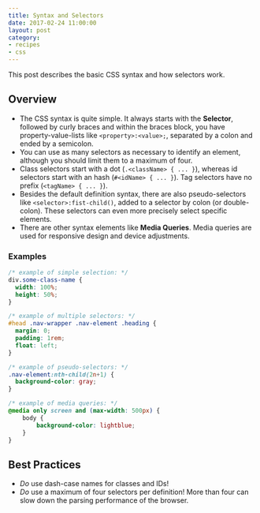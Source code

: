 ```yaml
---
title: Syntax and Selectors
date: 2017-02-24 11:00:00
layout: post
category:
- recipes
- css
---
```


This post describes the basic CSS syntax and how selectors work.
<!-- more --> 

## Overview

* The CSS syntax is quite simple. It always starts with the **Selector**,
  followed by curly braces and within the braces block, you have
  property-value-lists like `<property>:<value>;`,
  separated by a colon and ended by a semicolon.
* You can use as many selectors as necessary to identify an element,
  although you should limit them to a maximum of four.
* Class selectors start with a dot (`.<className> { ... }`),
  whereas id selectors start with an hash (`#<idName> { ... }`).
  Tag selectors have no prefix (`<tagName> { ... }`).
* Besides the default definition syntax, there are also pseudo-selectors
  like `<selector>:fist-child()`, added to a selector by colon (or
  double-colon). These selectors can even more precisely select specific
  elements.
* There are other syntax elements like **Media Queries**.
  Media queries are used for responsive design and device adjustments.

### Examples

``` css
/* example of simple selection: */
div.some-class-name {
  width: 100%;
  height: 50%;
}

/* example of multiple selectors: */
#head .nav-wrapper .nav-element .heading {
  margin: 0;
  padding: 1rem;
  float: left;
}

/* example of pseudo-selectors: */
.nav-element:nth-child(2n+1) {
  background-color: gray;
}

/* example of media queries: */
@media only screen and (max-width: 500px) {
    body {
        background-color: lightblue;
    }
}
```

## Best Practices

* _Do_ use dash-case names for classes and IDs!
* _Do_ use a maximum of four selectors per definition! More than four can
  slow down the parsing performance of the browser.
